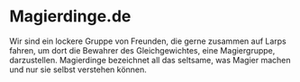 
# Magierdinge.de
Wir sind ein lockere Gruppe von Freunden, die gerne zusammen auf Larps fahren, um dort die Bewahrer des Gleichgewichtes, eine Magiergruppe, darzustellen.
Magierdinge bezeichnet all das seltsame, was Magier machen und nur sie selbst verstehen können.
